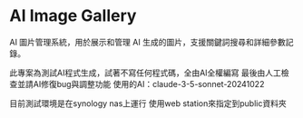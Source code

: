 # AI Image Gallery

AI 圖片管理系統，用於展示和管理 AI 生成的圖片，支援關鍵詞搜尋和詳細參數記錄。

此專案為測試AI程式生成，試著不寫任何程式碼，全由AI全權編寫
最後由人工檢查並請AI修復bug與調整功能
使用的AI：claude-3-5-sonnet-20241022

目前測試環境是在synology nas上運行
使用web station來指定到public資料夾
